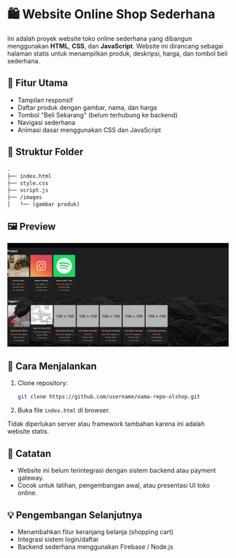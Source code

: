 # 🛍️ Website Online Shop Sederhana

Ini adalah proyek website toko online sederhana yang dibangun menggunakan **HTML**, **CSS**, dan **JavaScript**. Website ini dirancang sebagai halaman statis untuk menampilkan produk, deskripsi, harga, dan tombol beli sederhana.

## 🔧 Fitur Utama

- Tampilan responsif
- Daftar produk dengan gambar, nama, dan harga
- Tombol "Beli Sekarang" (belum terhubung ke backend)
- Navigasi sederhana
- Animasi dasar menggunakan CSS dan JavaScript

## 📁 Struktur Folder

```
.
├── index.html
├── style.css
├── script.js
├── /images
│   └── (gambar produk)
```

## 🖼️ Preview

![preview](img/preview.png)

## 🚀 Cara Menjalankan

1. Clone repository:
   ```bash
   git clone https://github.com/username/nama-repo-olshop.git
   ```
2. Buka file `index.html` di browser.

Tidak diperlukan server atau framework tambahan karena ini adalah website statis.

## 📌 Catatan

- Website ini belum terintegrasi dengan sistem backend atau payment gateway.
- Cocok untuk latihan, pengembangan awal, atau presentasi UI toko online.

## 💡 Pengembangan Selanjutnya

- Menambahkan fitur keranjang belanja (shopping cart)
- Integrasi sistem login/daftar
- Backend sederhana menggunakan Firebase / Node.js
